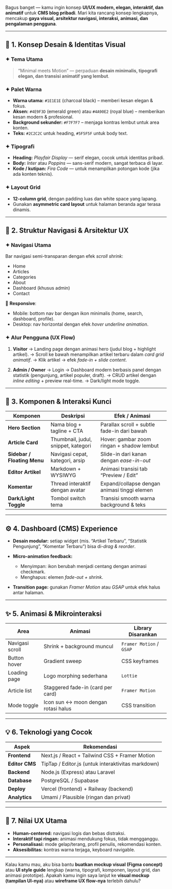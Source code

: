 Bagus banget — kamu ingin konsep **UI/UX modern, elegan, interaktif, dan animatif** untuk **CMS blog pribadi**. Mari kita rancang konsep lengkapnya, mencakup **gaya visual, arsitektur navigasi, interaksi, animasi, dan pengalaman pengguna**.

---

## 🎨 **1. Konsep Desain & Identitas Visual**

### ✦ Tema Utama

> “Minimal meets Motion” — perpaduan **desain minimalis, tipografi elegan, dan transisi animatif yang lembut**.

### ✦ Palet Warna

* **Warna utama:** `#1E1E1E` (charcoal black) – memberi kesan elegan & fokus.
* **Aksen:** `#4E9F3D` (emerald green) atau `#4A90E2` (royal blue) – memberikan kesan modern & profesional.
* **Background sekunder:** `#F7F7F7` – menjaga kontras lembut untuk area konten.
* **Teks:** `#2C2C2C` untuk heading, `#5F5F5F` untuk body text.

### ✦ Tipografi

* **Heading:** *Playfair Display* — serif elegan, cocok untuk identitas pribadi.
* **Body:** *Inter* atau *Poppins* — sans-serif modern, sangat terbaca di layar.
* **Kode / kutipan:** *Fira Code* — untuk menampilkan potongan kode (jika ada konten teknis).

### ✦ Layout Grid

* **12-column grid**, dengan padding luas dan white space yang lapang.
* Gunakan **asymmetric card layout** untuk halaman beranda agar terasa dinamis.

---

## 🧭 **2. Struktur Navigasi & Arsitektur UX**

### ✦ Navigasi Utama

Bar navigasi semi-transparan dengan efek *scroll shrink*:

* Home
* Articles
* Categories
* About
* Dashboard (khusus admin)
* Contact

📱 **Responsive**:

* Mobile: bottom nav bar dengan ikon minimalis (home, search, dashboard, profile).
* Desktop: nav horizontal dengan efek *hover underline animation*.

### ✦ Alur Pengguna (UX Flow)

1. **Visitor**
   → Landing page dengan animasi hero (judul blog + highlight artikel).
   → Scroll ke bawah menampilkan artikel terbaru dalam *card grid animatif*.
   → Klik artikel → efek *fade-in + slide content*.

2. **Admin / Owner**
   → Login → Dashboard modern berbasis panel dengan statistik (pengunjung, artikel populer, draft).
   → CRUD artikel dengan *inline editing* + preview real-time.
   → Dark/light mode toggle.

---

## 🧩 **3. Komponen & Interaksi Kunci**

| Komponen                    | Deskripsi                           | Efek / Animasi                               |
| --------------------------- | ----------------------------------- | -------------------------------------------- |
| **Hero Section**            | Nama blog + tagline + CTA           | Parallax scroll + subtle fade-in dari bawah  |
| **Article Card**            | Thumbnail, judul, snippet, kategori | Hover: gambar zoom ringan + shadow lembut    |
| **Sidebar / Floating Menu** | Navigasi cepat, kategori, arsip     | Slide-in dari kanan dengan *ease-in-out*     |
| **Editor Artikel**          | Markdown + WYSIWYG                  | Animasi transisi tab “Preview / Edit”        |
| **Komentar**                | Thread interaktif dengan avatar     | Expand/collapse dengan animasi tinggi elemen |
| **Dark/Light Toggle**       | Tombol switch tema                  | Transisi smooth warna background & teks      |

---

## ⚙️ **4. Dashboard (CMS) Experience**

* **Desain modular:** setiap widget (mis. “Artikel Terbaru”, “Statistik Pengunjung”, “Komentar Terbaru”) bisa di-*drag & reorder*.
* **Micro-animation feedback:**

  * Menyimpan: ikon berubah menjadi centang dengan animasi checkmark.
  * Menghapus: elemen *fade-out + shrink*.
* **Transition page:** gunakan *Framer Motion* atau *GSAP* untuk efek halus antar halaman.

---

## ✨ **5. Animasi & Mikrointeraksi**

| Area            | Animasi                             | Library Disarankan       |
| --------------- | ----------------------------------- | ------------------------ |
| Navigasi scroll | Shrink + background muncul          | `Framer Motion` / `GSAP` |
| Button hover    | Gradient sweep                      | CSS keyframes            |
| Loading page    | Logo morphing sederhana             | `Lottie`                 |
| Article list    | Staggered fade-in (card per card)   | `Framer Motion`          |
| Mode toggle     | Icon sun ↔ moon dengan rotasi halus | CSS transition           |

---

## 💡 **6. Teknologi yang Cocok**

| Aspek          | Rekomendasi                                        |
| -------------- | -------------------------------------------------- |
| **Frontend**   | Next.js / React + Tailwind CSS + Framer Motion     |
| **Editor CMS** | TipTap / Editor.js (untuk interaktivitas markdown) |
| **Backend**    | Node.js (Express) atau Laravel                     |
| **Database**   | PostgreSQL / Supabase                              |
| **Deploy**     | Vercel (frontend) + Railway (backend)              |
| **Analytics**  | Umami / Plausible (ringan dan privat)              |

---

## 🧠 **7. Nilai UX Utama**

* **Human-centered:** navigasi logis dan bebas distraksi.
* **Interaktif tapi ringan:** animasi mendukung fokus, tidak mengganggu.
* **Personalisasi:** mode gelap/terang, profil penulis, rekomendasi konten.
* **Aksesibilitas:** kontras warna terjaga, keyboard navigable.

---

Kalau kamu mau, aku bisa bantu **buatkan mockup visual (Figma concept)** atau **UI style guide** lengkap (warna, tipografi, komponen, layout grid, dan animasi prototipe).
Apakah kamu ingin saya lanjut ke **visual mockup (tampilan UI-nya)** atau **wireframe UX flow-nya** terlebih dahulu?

